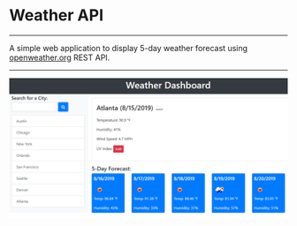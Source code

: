 # Weather API
***
A simple web application to display 5-day weather forecast using [openweather.org](https://openweathermap.org/) REST API.

 *** 

 ![Search Weather](DashboardDemo.png)
